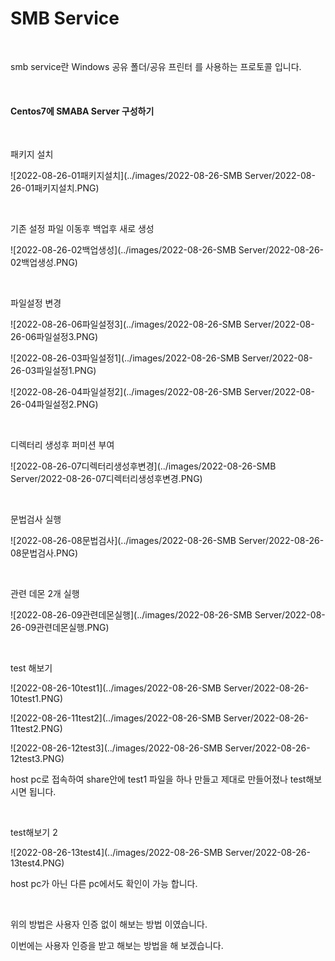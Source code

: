 # SMB Service

<br>

smb service란 Windows 공유 폴더/공유 프린터 를 사용하는 프로토콜 입니다.

<br>

#### Centos7에 SMABA Server  구성하기

<br>

패키지 설치

![2022-08-26-01패키지설치](../images/2022-08-26-SMB Server/2022-08-26-01패키지설치.PNG)

<br>

기존 설정 파일 이동후 백업후 새로 생성

![2022-08-26-02백업생성](../images/2022-08-26-SMB Server/2022-08-26-02백업생성.PNG)

<br>

파일설정 변경

![2022-08-26-06파일설정3](../images/2022-08-26-SMB Server/2022-08-26-06파일설정3.PNG)

![2022-08-26-03파일설정1](../images/2022-08-26-SMB Server/2022-08-26-03파일설정1.PNG)

![2022-08-26-04파일설정2](../images/2022-08-26-SMB Server/2022-08-26-04파일설정2.PNG)

<br>

디렉터리 생성후 퍼미션 부여

![2022-08-26-07디렉터리생성후변경](../images/2022-08-26-SMB Server/2022-08-26-07디렉터리생성후변경.PNG)

<br>

문법검사 실행

![2022-08-26-08문법검사](../images/2022-08-26-SMB Server/2022-08-26-08문법검사.PNG)

<br>

관련 데몬 2개 실행

![2022-08-26-09관련데몬실행](../images/2022-08-26-SMB Server/2022-08-26-09관련데몬실행.PNG)

<br>

test 해보기

![2022-08-26-10test1](../images/2022-08-26-SMB Server/2022-08-26-10test1.PNG)

![2022-08-26-11test2](../images/2022-08-26-SMB Server/2022-08-26-11test2.PNG)

![2022-08-26-12test3](../images/2022-08-26-SMB Server/2022-08-26-12test3.PNG)

host pc로 접속하여 share안에 test1 파일을 하나 만들고 제대로 만들어졌나 test해보시면 됩니다.

<br>

test해보기 2

![2022-08-26-13test4](../images/2022-08-26-SMB Server/2022-08-26-13test4.PNG)

host pc가 아닌 다른 pc에서도 확인이 가능 합니다.

<br>

위의 방법은 사용자 인증 없이 해보는 방법 이였습니다.

이번에는 사용자 인증을 받고 해보는 방법을 해 보겠습니다.

<br>

